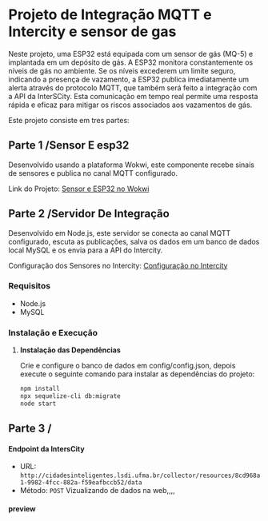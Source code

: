 # Projeto de Integração MQTT e Intercity e sensor de gas 

Neste projeto, uma ESP32 está equipada com um sensor de gás (MQ-5) e implantada em um depósito de gás. A ESP32 monitora constantemente os níveis de gás no ambiente. Se os níveis excederem um limite seguro, indicando a presença de vazamento, a ESP32 publica imediatamente um alerta através do protocolo MQTT, que também será feito a integração com a API da InterSCity. Esta comunicação em tempo real permite uma resposta rápida e eficaz para mitigar os riscos associados aos vazamentos de gás.

Este projeto consiste em tres partes:

## Parte 1 /Sensor E esp32

Desenvolvido usando a plataforma Wokwi, este componente recebe sinais de sensores e publica no canal MQTT configurado.

Link do Projeto: [Sensor e ESP32 no Wokwi](https://wokwi.com/projects/400689979661282305)

## Parte 2 /Servidor De Integração

Desenvolvido em Node.js, este servidor se conecta ao canal MQTT configurado, escuta as publicações, salva os dados em um banco de dados local MySQL e os envia para a API do Intercity.

Configuração dos Sensores no Intercity: [Configuração no Intercity](https://colab.research.google.com/drive/1uN2nL8FTUuwL0P4Eq15w1wqxuncsi2Xl#scrollTo=RrgX-lajd6dw)

### Requisitos

- Node.js
- MySQL

### Instalação e Execução

1. **Instalação das Dependências**

   Crie e configure  o banco de dados em config/config.json, depois execute o seguinte comando para instalar as dependências do projeto:

   ```bash
   npm install
   npx sequelize-cli db:migrate
   node start

## Parte 3 /

#### Endpoint da IntersCity

- URL: `http://cidadesinteligentes.lsdi.ufma.br/collector/resources/8cd968a1-9982-4fcc-882a-f59eafbccb52/data`
- Método: `POST`
Vizualizando de dados na web,,,,



#### preview

